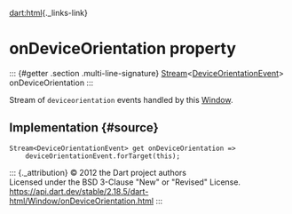 [dart:html](../../dart-html/dart-html-library){._links-link}

onDeviceOrientation property
============================

::: {#getter .section .multi-line-signature}
[Stream](../../dart-async/stream-class)\<[DeviceOrientationEvent](../deviceorientationevent-class)\>
onDeviceOrientation
:::

Stream of `deviceorientation` events handled by this
[Window](../window-class).

Implementation {#source}
--------------

``` {.language-dart data-language="dart"}
Stream<DeviceOrientationEvent> get onDeviceOrientation =>
    deviceOrientationEvent.forTarget(this);
```

::: {._attribution}
© 2012 the Dart project authors\
Licensed under the BSD 3-Clause \"New\" or \"Revised\" License.\
<https://api.dart.dev/stable/2.18.5/dart-html/Window/onDeviceOrientation.html>
:::
